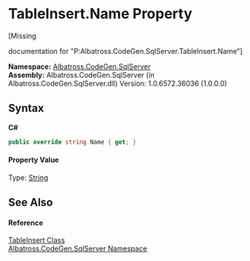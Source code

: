# TableInsert.Name Property 
 

\[Missing <summary> documentation for "P:Albatross.CodeGen.SqlServer.TableInsert.Name"\]

**Namespace:**&nbsp;<a href="9727DDEC">Albatross.CodeGen.SqlServer</a><br />**Assembly:**&nbsp;Albatross.CodeGen.SqlServer (in Albatross.CodeGen.SqlServer.dll) Version: 1.0.6572.36036 (1.0.0.0)

## Syntax

**C#**<br />
``` C#
public override string Name { get; }
```


#### Property Value
Type: <a href="http://msdn2.microsoft.com/en-us/library/s1wwdcbf" target="_blank">String</a>

## See Also


#### Reference
<a href="68EB5030">TableInsert Class</a><br /><a href="9727DDEC">Albatross.CodeGen.SqlServer Namespace</a><br />